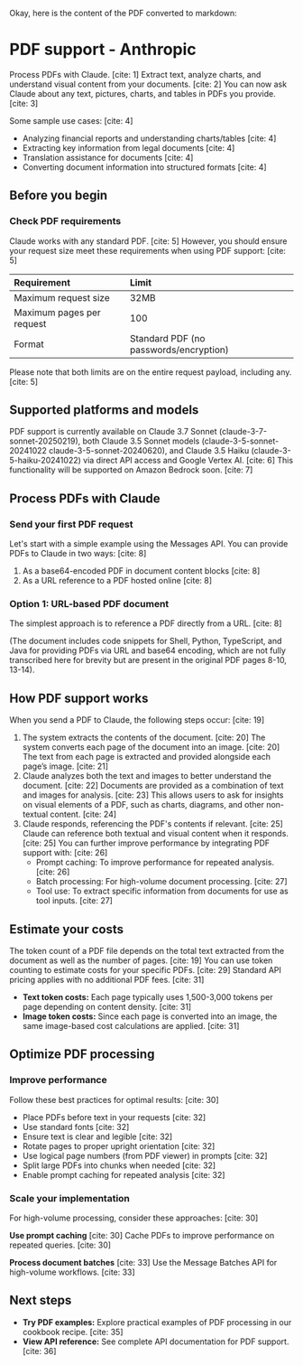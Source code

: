 Okay, here is the content of the PDF converted to markdown:

# PDF support - Anthropic

Process PDFs with Claude. [cite: 1] Extract text, analyze charts, and understand visual content from your documents. [cite: 2] You can now ask Claude about any text, pictures, charts, and tables in PDFs you provide. [cite: 3]

Some sample use cases: [cite: 4]
* Analyzing financial reports and understanding charts/tables [cite: 4]
* Extracting key information from legal documents [cite: 4]
* Translation assistance for documents [cite: 4]
* Converting document information into structured formats [cite: 4]

## Before you begin

### Check PDF requirements
Claude works with any standard PDF. [cite: 5] However, you should ensure your request size meet these requirements when using PDF support: [cite: 5]

| Requirement             | Limit                                   |
| :---------------------- | :-------------------------------------- |
| Maximum request size    | 32MB                                    |
| Maximum pages per request | 100                                     |
| Format                  | Standard PDF (no passwords/encryption) |

Please note that both limits are on the entire request payload, including any. [cite: 5]

## Supported platforms and models
PDF support is currently available on Claude 3.7 Sonnet (claude-3-7-sonnet-20250219), both Claude 3.5 Sonnet models (claude-3-5-sonnet-20241022 claude-3-5-sonnet-20240620), and Claude 3.5 Haiku (claude-3-5-haiku-20241022) via direct API access and Google Vertex AI. [cite: 6] This functionality will be supported on Amazon Bedrock soon. [cite: 7]

## Process PDFs with Claude

### Send your first PDF request
Let's start with a simple example using the Messages API. You can provide PDFs to Claude in two ways: [cite: 8]

1.  As a base64-encoded PDF in document content blocks [cite: 8]
2.  As a URL reference to a PDF hosted online [cite: 8]

### Option 1: URL-based PDF document
The simplest approach is to reference a PDF directly from a URL. [cite: 8]

(The document includes code snippets for Shell, Python, TypeScript, and Java for providing PDFs via URL and base64 encoding, which are not fully transcribed here for brevity but are present in the original PDF pages 8-10, 13-14).

## How PDF support works
When you send a PDF to Claude, the following steps occur: [cite: 19]
1.  The system extracts the contents of the document. [cite: 20] The system converts each page of the document into an image. [cite: 20] The text from each page is extracted and provided alongside each page’s image. [cite: 21]
2.  Claude analyzes both the text and images to better understand the document. [cite: 22] Documents are provided as a combination of text and images for analysis. [cite: 23] This allows users to ask for insights on visual elements of a PDF, such as charts, diagrams, and other non-textual content. [cite: 24]
3.  Claude responds, referencing the PDF's contents if relevant. [cite: 25] Claude can reference both textual and visual content when it responds. [cite: 25] You can further improve performance by integrating PDF support with: [cite: 26]
    * Prompt caching: To improve performance for repeated analysis. [cite: 26]
    * Batch processing: For high-volume document processing. [cite: 27]
    * Tool use: To extract specific information from documents for use as tool inputs. [cite: 27]

## Estimate your costs
The token count of a PDF file depends on the total text extracted from the document as well as the number of pages. [cite: 19] You can use token counting to estimate costs for your specific PDFs. [cite: 29] Standard API pricing applies with no additional PDF fees. [cite: 31]

* **Text token costs:** Each page typically uses 1,500-3,000 tokens per page depending on content density. [cite: 31]
* **Image token costs:** Since each page is converted into an image, the same image-based cost calculations are applied. [cite: 31]

## Optimize PDF processing

### Improve performance
Follow these best practices for optimal results: [cite: 30]
* Place PDFs before text in your requests [cite: 32]
* Use standard fonts [cite: 32]
* Ensure text is clear and legible [cite: 32]
* Rotate pages to proper upright orientation [cite: 32]
* Use logical page numbers (from PDF viewer) in prompts [cite: 32]
* Split large PDFs into chunks when needed [cite: 32]
* Enable prompt caching for repeated analysis [cite: 32]

### Scale your implementation
For high-volume processing, consider these approaches: [cite: 30]

**Use prompt caching** [cite: 30]
Cache PDFs to improve performance on repeated queries. [cite: 30]

**Process document batches** [cite: 33]
Use the Message Batches API for high-volume workflows. [cite: 33]

## Next steps
* **Try PDF examples:** Explore practical examples of PDF processing in our cookbook recipe. [cite: 35]
* **View API reference:** See complete API documentation for PDF support. [cite: 36]
